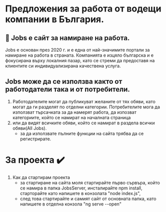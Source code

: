# Предложения за работа от водещи компании в България. 

## :mag_right: Jobs е сайт за намиране на работа. 
Jobs е основан през 2020 г. и е една от най-значимите портали за намиране на работа в страната. Компанията е изцяло българска и е фокусирана върху локалния пазар, като се стреми да предоставя на клиентите си индивидуализирана качествена услуга.

## Jobs може да се използва както от работодатели така и от потребители.
1. Работодателите могат да публикуват желаните от тях обяви, като могат да ги разделят по отделни категории.
Потребителите мога да използват търсачката за да намерят работа, да изпозват категориите, който се намират на началната страница
2. или да видят всичките обяви, който се намират в раздела всички обяви(All Jobs).
     - за да използвате пълните функции на сайта трябва да се регистрирате. 

# За проекта ✔️
1.  Как да стартирам проекта
     - за стартиране на сайта моля стартирайте първо сървъра, който се намира в папка JobsServer, инсталирайте npm install, 
старторайте като напишете в конзолата "node index.js", 
     - след това стартирайте и самият сайт от основната папка, като напишете в отделна конзола "ng serve --open"
